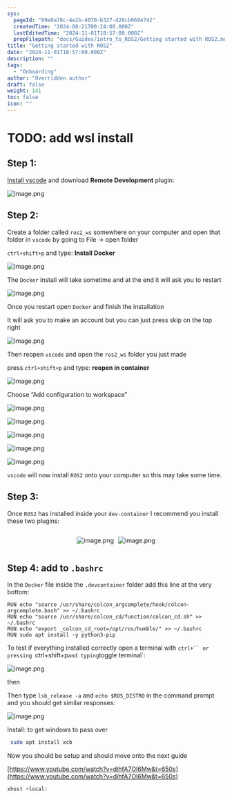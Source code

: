 ```yaml
---
sys:
  pageId: "89e0a78c-4e2b-4070-b327-d28cb0694742"
  createdTime: "2024-08-21T00:24:00.000Z"
  lastEditedTime: "2024-11-01T18:57:00.000Z"
  propFilepath: "docs/Guides/intro_to_ROS2/Getting started with ROS2.md"
title: "Getting started with ROS2"
date: "2024-11-01T18:57:00.000Z"
description: ""
tags:
  - "Onboarding"
author: "Overridden author"
draft: false
weight: 141
toc: false
icon: ""
---
```


# TODO: add wsl install

## Step 1:

[Install vscode](https://code.visualstudio.com/download) and download **Remote Development** plugin:

![image.png](https://prod-files-secure.s3.us-west-2.amazonaws.com/d518164a-d88e-44d1-a4ee-3adb3bd8bce0/efb52993-1881-4a40-b95e-6f020334f022/image.png?X-Amz-Algorithm=AWS4-HMAC-SHA256&X-Amz-Content-Sha256=UNSIGNED-PAYLOAD&X-Amz-Credential=ASIAZI2LB466YJLSLYMH%2F20250313%2Fus-west-2%2Fs3%2Faws4_request&X-Amz-Date=20250313T220708Z&X-Amz-Expires=3600&X-Amz-Security-Token=IQoJb3JpZ2luX2VjEJX%2F%2F%2F%2F%2F%2F%2F%2F%2F%2FwEaCXVzLXdlc3QtMiJHMEUCIQCReKYdXk8hdfTrJ%2BQLlbavk1tdNiE8w6HHFJlwUkPFBAIgaJynPmJnRq0RRaGGLk27x8M2OzxnhjzbMzUERq8MWUsqiAQI3v%2F%2F%2F%2F%2F%2F%2F%2F%2F%2FARAAGgw2Mzc0MjMxODM4MDUiDEm5xXSC1MSUeChIcyrcA3JI7pDJzH1%2F9WDoXb7QxPYInyiaiQ3bCtcISsM7UQXoVe%2FN1KlofHpkdDgqC%2B9oybvJy1aGv4cF9VoMBeU386vSKsDk1oiwapqOIjInFhWx%2FshdYItdYOvcfHZgrFLOB3iNa81VmpMctaimdhCTN%2BS4n5Vj4iHwQdrp6FCv0lfCXVhfMxk%2BWUS5%2Fw0q2kKxzBbec0jVofAw18lof914JAgRXHPyjy6CO668%2Fv1%2FUyv%2BGAGn8%2BZGvcsBiB0MZKVwRTBhPwNBToIKTdxT726bNK7umXoNEfCV6LSVGu1JGL38dlPkS8sVXXHGer66ipUehezK1nFf7bhIq4dtQVfQjzIMSxl8%2FluqQ0%2FVRjHXLjWcjKbPMjWD2Dw370%2FjhkaO0DwS9ncCVUJ0JrWsNcebfHL8bGa0fC8JZuz%2FM3gtIydEmsh9pWIAXxLK5cZok299oh6m2cWNyYC1%2F%2F%2Fn0ecIJMW1QJx0%2BOBajSf51EEMgZ7jnehoyaMsHa3indhjyOl0frvMfaRjc93jBCZjmcQ%2B7GdTQa%2FX2FSwlAImF5Jk0xl6Qvg%2BPdtVzQME7Q2LcykqdXEqIhwdPTOVKgsQPPid7VXL%2B1PVtmLsbKc5l%2FiXuU7qHJur7sZ7NumB%2BvyPMOuTzb4GOqUB1J5p0zfpN2t2E2xmN73%2B%2BJ%2FAc%2FjovljNShoh9N%2Bxdzf284K5U%2FPUj3ZCOPmszFwyzhouRVjho55OtE3%2Bwg7qkt8hrYCgQuI%2FWZ6yQmygeoRRFw8bnCvegE8vjbAgy60gM4%2FlEMEPFlojFpxXtaNFMNqNLp8EnM%2BFvLSmBqKSTRdOdFhH2oYJpUw4SAqDa4nvpoD2VXwZzJwwUet%2FBK1ijX8dEYYP&X-Amz-Signature=b29b72354f07ac7caa7f3d8b4d0d2f54d9143ebb24f48b84519b60c72dd33def&X-Amz-SignedHeaders=host&x-id=GetObject)

## Step 2:

Create a folder called `ros2_ws` somewhere on your computer and open that folder in `vscode` by going to File → open folder 

`ctrl+shift+p` and type: **Install Docker**

![image.png](https://prod-files-secure.s3.us-west-2.amazonaws.com/d518164a-d88e-44d1-a4ee-3adb3bd8bce0/2269dc0e-1cd5-47ff-bceb-c04ad9b2eab0/image.png?X-Amz-Algorithm=AWS4-HMAC-SHA256&X-Amz-Content-Sha256=UNSIGNED-PAYLOAD&X-Amz-Credential=ASIAZI2LB466YJLSLYMH%2F20250313%2Fus-west-2%2Fs3%2Faws4_request&X-Amz-Date=20250313T220708Z&X-Amz-Expires=3600&X-Amz-Security-Token=IQoJb3JpZ2luX2VjEJX%2F%2F%2F%2F%2F%2F%2F%2F%2F%2FwEaCXVzLXdlc3QtMiJHMEUCIQCReKYdXk8hdfTrJ%2BQLlbavk1tdNiE8w6HHFJlwUkPFBAIgaJynPmJnRq0RRaGGLk27x8M2OzxnhjzbMzUERq8MWUsqiAQI3v%2F%2F%2F%2F%2F%2F%2F%2F%2F%2FARAAGgw2Mzc0MjMxODM4MDUiDEm5xXSC1MSUeChIcyrcA3JI7pDJzH1%2F9WDoXb7QxPYInyiaiQ3bCtcISsM7UQXoVe%2FN1KlofHpkdDgqC%2B9oybvJy1aGv4cF9VoMBeU386vSKsDk1oiwapqOIjInFhWx%2FshdYItdYOvcfHZgrFLOB3iNa81VmpMctaimdhCTN%2BS4n5Vj4iHwQdrp6FCv0lfCXVhfMxk%2BWUS5%2Fw0q2kKxzBbec0jVofAw18lof914JAgRXHPyjy6CO668%2Fv1%2FUyv%2BGAGn8%2BZGvcsBiB0MZKVwRTBhPwNBToIKTdxT726bNK7umXoNEfCV6LSVGu1JGL38dlPkS8sVXXHGer66ipUehezK1nFf7bhIq4dtQVfQjzIMSxl8%2FluqQ0%2FVRjHXLjWcjKbPMjWD2Dw370%2FjhkaO0DwS9ncCVUJ0JrWsNcebfHL8bGa0fC8JZuz%2FM3gtIydEmsh9pWIAXxLK5cZok299oh6m2cWNyYC1%2F%2F%2Fn0ecIJMW1QJx0%2BOBajSf51EEMgZ7jnehoyaMsHa3indhjyOl0frvMfaRjc93jBCZjmcQ%2B7GdTQa%2FX2FSwlAImF5Jk0xl6Qvg%2BPdtVzQME7Q2LcykqdXEqIhwdPTOVKgsQPPid7VXL%2B1PVtmLsbKc5l%2FiXuU7qHJur7sZ7NumB%2BvyPMOuTzb4GOqUB1J5p0zfpN2t2E2xmN73%2B%2BJ%2FAc%2FjovljNShoh9N%2Bxdzf284K5U%2FPUj3ZCOPmszFwyzhouRVjho55OtE3%2Bwg7qkt8hrYCgQuI%2FWZ6yQmygeoRRFw8bnCvegE8vjbAgy60gM4%2FlEMEPFlojFpxXtaNFMNqNLp8EnM%2BFvLSmBqKSTRdOdFhH2oYJpUw4SAqDa4nvpoD2VXwZzJwwUet%2FBK1ijX8dEYYP&X-Amz-Signature=a3c12bf10ffbcd5ad273158f24a0caae3423f09062a89b0e5767bb5894a7f287&X-Amz-SignedHeaders=host&x-id=GetObject)

The `Docker` install will take sometime and at the end it will ask you to restart

![image.png](https://prod-files-secure.s3.us-west-2.amazonaws.com/d518164a-d88e-44d1-a4ee-3adb3bd8bce0/ed233f78-be33-4b1f-b89c-9c346c0e961e/image.png?X-Amz-Algorithm=AWS4-HMAC-SHA256&X-Amz-Content-Sha256=UNSIGNED-PAYLOAD&X-Amz-Credential=ASIAZI2LB466YJLSLYMH%2F20250313%2Fus-west-2%2Fs3%2Faws4_request&X-Amz-Date=20250313T220708Z&X-Amz-Expires=3600&X-Amz-Security-Token=IQoJb3JpZ2luX2VjEJX%2F%2F%2F%2F%2F%2F%2F%2F%2F%2FwEaCXVzLXdlc3QtMiJHMEUCIQCReKYdXk8hdfTrJ%2BQLlbavk1tdNiE8w6HHFJlwUkPFBAIgaJynPmJnRq0RRaGGLk27x8M2OzxnhjzbMzUERq8MWUsqiAQI3v%2F%2F%2F%2F%2F%2F%2F%2F%2F%2FARAAGgw2Mzc0MjMxODM4MDUiDEm5xXSC1MSUeChIcyrcA3JI7pDJzH1%2F9WDoXb7QxPYInyiaiQ3bCtcISsM7UQXoVe%2FN1KlofHpkdDgqC%2B9oybvJy1aGv4cF9VoMBeU386vSKsDk1oiwapqOIjInFhWx%2FshdYItdYOvcfHZgrFLOB3iNa81VmpMctaimdhCTN%2BS4n5Vj4iHwQdrp6FCv0lfCXVhfMxk%2BWUS5%2Fw0q2kKxzBbec0jVofAw18lof914JAgRXHPyjy6CO668%2Fv1%2FUyv%2BGAGn8%2BZGvcsBiB0MZKVwRTBhPwNBToIKTdxT726bNK7umXoNEfCV6LSVGu1JGL38dlPkS8sVXXHGer66ipUehezK1nFf7bhIq4dtQVfQjzIMSxl8%2FluqQ0%2FVRjHXLjWcjKbPMjWD2Dw370%2FjhkaO0DwS9ncCVUJ0JrWsNcebfHL8bGa0fC8JZuz%2FM3gtIydEmsh9pWIAXxLK5cZok299oh6m2cWNyYC1%2F%2F%2Fn0ecIJMW1QJx0%2BOBajSf51EEMgZ7jnehoyaMsHa3indhjyOl0frvMfaRjc93jBCZjmcQ%2B7GdTQa%2FX2FSwlAImF5Jk0xl6Qvg%2BPdtVzQME7Q2LcykqdXEqIhwdPTOVKgsQPPid7VXL%2B1PVtmLsbKc5l%2FiXuU7qHJur7sZ7NumB%2BvyPMOuTzb4GOqUB1J5p0zfpN2t2E2xmN73%2B%2BJ%2FAc%2FjovljNShoh9N%2Bxdzf284K5U%2FPUj3ZCOPmszFwyzhouRVjho55OtE3%2Bwg7qkt8hrYCgQuI%2FWZ6yQmygeoRRFw8bnCvegE8vjbAgy60gM4%2FlEMEPFlojFpxXtaNFMNqNLp8EnM%2BFvLSmBqKSTRdOdFhH2oYJpUw4SAqDa4nvpoD2VXwZzJwwUet%2FBK1ijX8dEYYP&X-Amz-Signature=9ff4d0d45cb8b8b1216cc6481170b4d2566520807f7aa55d5944303845c2ec25&X-Amz-SignedHeaders=host&x-id=GetObject)

Once you restart open `Docker` and finish the installation

It will ask you to make an account but you can just press skip on the top right

![image.png](https://prod-files-secure.s3.us-west-2.amazonaws.com/d518164a-d88e-44d1-a4ee-3adb3bd8bce0/21010ad9-1659-4fd9-9f59-9932a09b2a3d/image.png?X-Amz-Algorithm=AWS4-HMAC-SHA256&X-Amz-Content-Sha256=UNSIGNED-PAYLOAD&X-Amz-Credential=ASIAZI2LB466YJLSLYMH%2F20250313%2Fus-west-2%2Fs3%2Faws4_request&X-Amz-Date=20250313T220708Z&X-Amz-Expires=3600&X-Amz-Security-Token=IQoJb3JpZ2luX2VjEJX%2F%2F%2F%2F%2F%2F%2F%2F%2F%2FwEaCXVzLXdlc3QtMiJHMEUCIQCReKYdXk8hdfTrJ%2BQLlbavk1tdNiE8w6HHFJlwUkPFBAIgaJynPmJnRq0RRaGGLk27x8M2OzxnhjzbMzUERq8MWUsqiAQI3v%2F%2F%2F%2F%2F%2F%2F%2F%2F%2FARAAGgw2Mzc0MjMxODM4MDUiDEm5xXSC1MSUeChIcyrcA3JI7pDJzH1%2F9WDoXb7QxPYInyiaiQ3bCtcISsM7UQXoVe%2FN1KlofHpkdDgqC%2B9oybvJy1aGv4cF9VoMBeU386vSKsDk1oiwapqOIjInFhWx%2FshdYItdYOvcfHZgrFLOB3iNa81VmpMctaimdhCTN%2BS4n5Vj4iHwQdrp6FCv0lfCXVhfMxk%2BWUS5%2Fw0q2kKxzBbec0jVofAw18lof914JAgRXHPyjy6CO668%2Fv1%2FUyv%2BGAGn8%2BZGvcsBiB0MZKVwRTBhPwNBToIKTdxT726bNK7umXoNEfCV6LSVGu1JGL38dlPkS8sVXXHGer66ipUehezK1nFf7bhIq4dtQVfQjzIMSxl8%2FluqQ0%2FVRjHXLjWcjKbPMjWD2Dw370%2FjhkaO0DwS9ncCVUJ0JrWsNcebfHL8bGa0fC8JZuz%2FM3gtIydEmsh9pWIAXxLK5cZok299oh6m2cWNyYC1%2F%2F%2Fn0ecIJMW1QJx0%2BOBajSf51EEMgZ7jnehoyaMsHa3indhjyOl0frvMfaRjc93jBCZjmcQ%2B7GdTQa%2FX2FSwlAImF5Jk0xl6Qvg%2BPdtVzQME7Q2LcykqdXEqIhwdPTOVKgsQPPid7VXL%2B1PVtmLsbKc5l%2FiXuU7qHJur7sZ7NumB%2BvyPMOuTzb4GOqUB1J5p0zfpN2t2E2xmN73%2B%2BJ%2FAc%2FjovljNShoh9N%2Bxdzf284K5U%2FPUj3ZCOPmszFwyzhouRVjho55OtE3%2Bwg7qkt8hrYCgQuI%2FWZ6yQmygeoRRFw8bnCvegE8vjbAgy60gM4%2FlEMEPFlojFpxXtaNFMNqNLp8EnM%2BFvLSmBqKSTRdOdFhH2oYJpUw4SAqDa4nvpoD2VXwZzJwwUet%2FBK1ijX8dEYYP&X-Amz-Signature=ba54a597611104b03783a245f3bf3f53b37aa1cf8890ffaf6ab7e095d35292f2&X-Amz-SignedHeaders=host&x-id=GetObject)

Then reopen `vscode` and open the `ros2_ws` folder you just made

press `ctrl+shift+p` and type: **reopen in container**

![image.png](https://prod-files-secure.s3.us-west-2.amazonaws.com/d518164a-d88e-44d1-a4ee-3adb3bd8bce0/4e93b8c2-41ad-488c-8095-c74205196118/image.png?X-Amz-Algorithm=AWS4-HMAC-SHA256&X-Amz-Content-Sha256=UNSIGNED-PAYLOAD&X-Amz-Credential=ASIAZI2LB466YJLSLYMH%2F20250313%2Fus-west-2%2Fs3%2Faws4_request&X-Amz-Date=20250313T220708Z&X-Amz-Expires=3600&X-Amz-Security-Token=IQoJb3JpZ2luX2VjEJX%2F%2F%2F%2F%2F%2F%2F%2F%2F%2FwEaCXVzLXdlc3QtMiJHMEUCIQCReKYdXk8hdfTrJ%2BQLlbavk1tdNiE8w6HHFJlwUkPFBAIgaJynPmJnRq0RRaGGLk27x8M2OzxnhjzbMzUERq8MWUsqiAQI3v%2F%2F%2F%2F%2F%2F%2F%2F%2F%2FARAAGgw2Mzc0MjMxODM4MDUiDEm5xXSC1MSUeChIcyrcA3JI7pDJzH1%2F9WDoXb7QxPYInyiaiQ3bCtcISsM7UQXoVe%2FN1KlofHpkdDgqC%2B9oybvJy1aGv4cF9VoMBeU386vSKsDk1oiwapqOIjInFhWx%2FshdYItdYOvcfHZgrFLOB3iNa81VmpMctaimdhCTN%2BS4n5Vj4iHwQdrp6FCv0lfCXVhfMxk%2BWUS5%2Fw0q2kKxzBbec0jVofAw18lof914JAgRXHPyjy6CO668%2Fv1%2FUyv%2BGAGn8%2BZGvcsBiB0MZKVwRTBhPwNBToIKTdxT726bNK7umXoNEfCV6LSVGu1JGL38dlPkS8sVXXHGer66ipUehezK1nFf7bhIq4dtQVfQjzIMSxl8%2FluqQ0%2FVRjHXLjWcjKbPMjWD2Dw370%2FjhkaO0DwS9ncCVUJ0JrWsNcebfHL8bGa0fC8JZuz%2FM3gtIydEmsh9pWIAXxLK5cZok299oh6m2cWNyYC1%2F%2F%2Fn0ecIJMW1QJx0%2BOBajSf51EEMgZ7jnehoyaMsHa3indhjyOl0frvMfaRjc93jBCZjmcQ%2B7GdTQa%2FX2FSwlAImF5Jk0xl6Qvg%2BPdtVzQME7Q2LcykqdXEqIhwdPTOVKgsQPPid7VXL%2B1PVtmLsbKc5l%2FiXuU7qHJur7sZ7NumB%2BvyPMOuTzb4GOqUB1J5p0zfpN2t2E2xmN73%2B%2BJ%2FAc%2FjovljNShoh9N%2Bxdzf284K5U%2FPUj3ZCOPmszFwyzhouRVjho55OtE3%2Bwg7qkt8hrYCgQuI%2FWZ6yQmygeoRRFw8bnCvegE8vjbAgy60gM4%2FlEMEPFlojFpxXtaNFMNqNLp8EnM%2BFvLSmBqKSTRdOdFhH2oYJpUw4SAqDa4nvpoD2VXwZzJwwUet%2FBK1ijX8dEYYP&X-Amz-Signature=d2b6406ab3fb8f811462599f171ed297c74e7c1a985658f4a9f813446d2e83f4&X-Amz-SignedHeaders=host&x-id=GetObject)

Choose “Add configuration to workspace”

![image.png](https://prod-files-secure.s3.us-west-2.amazonaws.com/d518164a-d88e-44d1-a4ee-3adb3bd8bce0/9560b282-5060-4989-ba37-97e7b2c22476/image.png?X-Amz-Algorithm=AWS4-HMAC-SHA256&X-Amz-Content-Sha256=UNSIGNED-PAYLOAD&X-Amz-Credential=ASIAZI2LB466YJLSLYMH%2F20250313%2Fus-west-2%2Fs3%2Faws4_request&X-Amz-Date=20250313T220708Z&X-Amz-Expires=3600&X-Amz-Security-Token=IQoJb3JpZ2luX2VjEJX%2F%2F%2F%2F%2F%2F%2F%2F%2F%2FwEaCXVzLXdlc3QtMiJHMEUCIQCReKYdXk8hdfTrJ%2BQLlbavk1tdNiE8w6HHFJlwUkPFBAIgaJynPmJnRq0RRaGGLk27x8M2OzxnhjzbMzUERq8MWUsqiAQI3v%2F%2F%2F%2F%2F%2F%2F%2F%2F%2FARAAGgw2Mzc0MjMxODM4MDUiDEm5xXSC1MSUeChIcyrcA3JI7pDJzH1%2F9WDoXb7QxPYInyiaiQ3bCtcISsM7UQXoVe%2FN1KlofHpkdDgqC%2B9oybvJy1aGv4cF9VoMBeU386vSKsDk1oiwapqOIjInFhWx%2FshdYItdYOvcfHZgrFLOB3iNa81VmpMctaimdhCTN%2BS4n5Vj4iHwQdrp6FCv0lfCXVhfMxk%2BWUS5%2Fw0q2kKxzBbec0jVofAw18lof914JAgRXHPyjy6CO668%2Fv1%2FUyv%2BGAGn8%2BZGvcsBiB0MZKVwRTBhPwNBToIKTdxT726bNK7umXoNEfCV6LSVGu1JGL38dlPkS8sVXXHGer66ipUehezK1nFf7bhIq4dtQVfQjzIMSxl8%2FluqQ0%2FVRjHXLjWcjKbPMjWD2Dw370%2FjhkaO0DwS9ncCVUJ0JrWsNcebfHL8bGa0fC8JZuz%2FM3gtIydEmsh9pWIAXxLK5cZok299oh6m2cWNyYC1%2F%2F%2Fn0ecIJMW1QJx0%2BOBajSf51EEMgZ7jnehoyaMsHa3indhjyOl0frvMfaRjc93jBCZjmcQ%2B7GdTQa%2FX2FSwlAImF5Jk0xl6Qvg%2BPdtVzQME7Q2LcykqdXEqIhwdPTOVKgsQPPid7VXL%2B1PVtmLsbKc5l%2FiXuU7qHJur7sZ7NumB%2BvyPMOuTzb4GOqUB1J5p0zfpN2t2E2xmN73%2B%2BJ%2FAc%2FjovljNShoh9N%2Bxdzf284K5U%2FPUj3ZCOPmszFwyzhouRVjho55OtE3%2Bwg7qkt8hrYCgQuI%2FWZ6yQmygeoRRFw8bnCvegE8vjbAgy60gM4%2FlEMEPFlojFpxXtaNFMNqNLp8EnM%2BFvLSmBqKSTRdOdFhH2oYJpUw4SAqDa4nvpoD2VXwZzJwwUet%2FBK1ijX8dEYYP&X-Amz-Signature=b93850c9e5804901eb494a5401ab3c12b1cb0e123a8eaa6e50a055310cb5866d&X-Amz-SignedHeaders=host&x-id=GetObject)

![image.png](https://prod-files-secure.s3.us-west-2.amazonaws.com/d518164a-d88e-44d1-a4ee-3adb3bd8bce0/2ee63f81-886b-48e8-a553-dc6e5eac99e4/image.png?X-Amz-Algorithm=AWS4-HMAC-SHA256&X-Amz-Content-Sha256=UNSIGNED-PAYLOAD&X-Amz-Credential=ASIAZI2LB466YJLSLYMH%2F20250313%2Fus-west-2%2Fs3%2Faws4_request&X-Amz-Date=20250313T220708Z&X-Amz-Expires=3600&X-Amz-Security-Token=IQoJb3JpZ2luX2VjEJX%2F%2F%2F%2F%2F%2F%2F%2F%2F%2FwEaCXVzLXdlc3QtMiJHMEUCIQCReKYdXk8hdfTrJ%2BQLlbavk1tdNiE8w6HHFJlwUkPFBAIgaJynPmJnRq0RRaGGLk27x8M2OzxnhjzbMzUERq8MWUsqiAQI3v%2F%2F%2F%2F%2F%2F%2F%2F%2F%2FARAAGgw2Mzc0MjMxODM4MDUiDEm5xXSC1MSUeChIcyrcA3JI7pDJzH1%2F9WDoXb7QxPYInyiaiQ3bCtcISsM7UQXoVe%2FN1KlofHpkdDgqC%2B9oybvJy1aGv4cF9VoMBeU386vSKsDk1oiwapqOIjInFhWx%2FshdYItdYOvcfHZgrFLOB3iNa81VmpMctaimdhCTN%2BS4n5Vj4iHwQdrp6FCv0lfCXVhfMxk%2BWUS5%2Fw0q2kKxzBbec0jVofAw18lof914JAgRXHPyjy6CO668%2Fv1%2FUyv%2BGAGn8%2BZGvcsBiB0MZKVwRTBhPwNBToIKTdxT726bNK7umXoNEfCV6LSVGu1JGL38dlPkS8sVXXHGer66ipUehezK1nFf7bhIq4dtQVfQjzIMSxl8%2FluqQ0%2FVRjHXLjWcjKbPMjWD2Dw370%2FjhkaO0DwS9ncCVUJ0JrWsNcebfHL8bGa0fC8JZuz%2FM3gtIydEmsh9pWIAXxLK5cZok299oh6m2cWNyYC1%2F%2F%2Fn0ecIJMW1QJx0%2BOBajSf51EEMgZ7jnehoyaMsHa3indhjyOl0frvMfaRjc93jBCZjmcQ%2B7GdTQa%2FX2FSwlAImF5Jk0xl6Qvg%2BPdtVzQME7Q2LcykqdXEqIhwdPTOVKgsQPPid7VXL%2B1PVtmLsbKc5l%2FiXuU7qHJur7sZ7NumB%2BvyPMOuTzb4GOqUB1J5p0zfpN2t2E2xmN73%2B%2BJ%2FAc%2FjovljNShoh9N%2Bxdzf284K5U%2FPUj3ZCOPmszFwyzhouRVjho55OtE3%2Bwg7qkt8hrYCgQuI%2FWZ6yQmygeoRRFw8bnCvegE8vjbAgy60gM4%2FlEMEPFlojFpxXtaNFMNqNLp8EnM%2BFvLSmBqKSTRdOdFhH2oYJpUw4SAqDa4nvpoD2VXwZzJwwUet%2FBK1ijX8dEYYP&X-Amz-Signature=d1726efe272fcc97fd8f88bec4e1914482b6a0d47e952b549d2e3a5406f923e3&X-Amz-SignedHeaders=host&x-id=GetObject)

![image.png](https://prod-files-secure.s3.us-west-2.amazonaws.com/d518164a-d88e-44d1-a4ee-3adb3bd8bce0/ae1580b2-b048-407e-aed9-b584224a7a04/image.png?X-Amz-Algorithm=AWS4-HMAC-SHA256&X-Amz-Content-Sha256=UNSIGNED-PAYLOAD&X-Amz-Credential=ASIAZI2LB466YJLSLYMH%2F20250313%2Fus-west-2%2Fs3%2Faws4_request&X-Amz-Date=20250313T220708Z&X-Amz-Expires=3600&X-Amz-Security-Token=IQoJb3JpZ2luX2VjEJX%2F%2F%2F%2F%2F%2F%2F%2F%2F%2FwEaCXVzLXdlc3QtMiJHMEUCIQCReKYdXk8hdfTrJ%2BQLlbavk1tdNiE8w6HHFJlwUkPFBAIgaJynPmJnRq0RRaGGLk27x8M2OzxnhjzbMzUERq8MWUsqiAQI3v%2F%2F%2F%2F%2F%2F%2F%2F%2F%2FARAAGgw2Mzc0MjMxODM4MDUiDEm5xXSC1MSUeChIcyrcA3JI7pDJzH1%2F9WDoXb7QxPYInyiaiQ3bCtcISsM7UQXoVe%2FN1KlofHpkdDgqC%2B9oybvJy1aGv4cF9VoMBeU386vSKsDk1oiwapqOIjInFhWx%2FshdYItdYOvcfHZgrFLOB3iNa81VmpMctaimdhCTN%2BS4n5Vj4iHwQdrp6FCv0lfCXVhfMxk%2BWUS5%2Fw0q2kKxzBbec0jVofAw18lof914JAgRXHPyjy6CO668%2Fv1%2FUyv%2BGAGn8%2BZGvcsBiB0MZKVwRTBhPwNBToIKTdxT726bNK7umXoNEfCV6LSVGu1JGL38dlPkS8sVXXHGer66ipUehezK1nFf7bhIq4dtQVfQjzIMSxl8%2FluqQ0%2FVRjHXLjWcjKbPMjWD2Dw370%2FjhkaO0DwS9ncCVUJ0JrWsNcebfHL8bGa0fC8JZuz%2FM3gtIydEmsh9pWIAXxLK5cZok299oh6m2cWNyYC1%2F%2F%2Fn0ecIJMW1QJx0%2BOBajSf51EEMgZ7jnehoyaMsHa3indhjyOl0frvMfaRjc93jBCZjmcQ%2B7GdTQa%2FX2FSwlAImF5Jk0xl6Qvg%2BPdtVzQME7Q2LcykqdXEqIhwdPTOVKgsQPPid7VXL%2B1PVtmLsbKc5l%2FiXuU7qHJur7sZ7NumB%2BvyPMOuTzb4GOqUB1J5p0zfpN2t2E2xmN73%2B%2BJ%2FAc%2FjovljNShoh9N%2Bxdzf284K5U%2FPUj3ZCOPmszFwyzhouRVjho55OtE3%2Bwg7qkt8hrYCgQuI%2FWZ6yQmygeoRRFw8bnCvegE8vjbAgy60gM4%2FlEMEPFlojFpxXtaNFMNqNLp8EnM%2BFvLSmBqKSTRdOdFhH2oYJpUw4SAqDa4nvpoD2VXwZzJwwUet%2FBK1ijX8dEYYP&X-Amz-Signature=639f5481ff93ed438d848e1c65750017879866922121a23733e55514eb10f50b&X-Amz-SignedHeaders=host&x-id=GetObject)

![image.png](https://prod-files-secure.s3.us-west-2.amazonaws.com/d518164a-d88e-44d1-a4ee-3adb3bd8bce0/53255b28-f75e-430f-b9e3-c0ac8577e42b/image.png?X-Amz-Algorithm=AWS4-HMAC-SHA256&X-Amz-Content-Sha256=UNSIGNED-PAYLOAD&X-Amz-Credential=ASIAZI2LB466YJLSLYMH%2F20250313%2Fus-west-2%2Fs3%2Faws4_request&X-Amz-Date=20250313T220708Z&X-Amz-Expires=3600&X-Amz-Security-Token=IQoJb3JpZ2luX2VjEJX%2F%2F%2F%2F%2F%2F%2F%2F%2F%2FwEaCXVzLXdlc3QtMiJHMEUCIQCReKYdXk8hdfTrJ%2BQLlbavk1tdNiE8w6HHFJlwUkPFBAIgaJynPmJnRq0RRaGGLk27x8M2OzxnhjzbMzUERq8MWUsqiAQI3v%2F%2F%2F%2F%2F%2F%2F%2F%2F%2FARAAGgw2Mzc0MjMxODM4MDUiDEm5xXSC1MSUeChIcyrcA3JI7pDJzH1%2F9WDoXb7QxPYInyiaiQ3bCtcISsM7UQXoVe%2FN1KlofHpkdDgqC%2B9oybvJy1aGv4cF9VoMBeU386vSKsDk1oiwapqOIjInFhWx%2FshdYItdYOvcfHZgrFLOB3iNa81VmpMctaimdhCTN%2BS4n5Vj4iHwQdrp6FCv0lfCXVhfMxk%2BWUS5%2Fw0q2kKxzBbec0jVofAw18lof914JAgRXHPyjy6CO668%2Fv1%2FUyv%2BGAGn8%2BZGvcsBiB0MZKVwRTBhPwNBToIKTdxT726bNK7umXoNEfCV6LSVGu1JGL38dlPkS8sVXXHGer66ipUehezK1nFf7bhIq4dtQVfQjzIMSxl8%2FluqQ0%2FVRjHXLjWcjKbPMjWD2Dw370%2FjhkaO0DwS9ncCVUJ0JrWsNcebfHL8bGa0fC8JZuz%2FM3gtIydEmsh9pWIAXxLK5cZok299oh6m2cWNyYC1%2F%2F%2Fn0ecIJMW1QJx0%2BOBajSf51EEMgZ7jnehoyaMsHa3indhjyOl0frvMfaRjc93jBCZjmcQ%2B7GdTQa%2FX2FSwlAImF5Jk0xl6Qvg%2BPdtVzQME7Q2LcykqdXEqIhwdPTOVKgsQPPid7VXL%2B1PVtmLsbKc5l%2FiXuU7qHJur7sZ7NumB%2BvyPMOuTzb4GOqUB1J5p0zfpN2t2E2xmN73%2B%2BJ%2FAc%2FjovljNShoh9N%2Bxdzf284K5U%2FPUj3ZCOPmszFwyzhouRVjho55OtE3%2Bwg7qkt8hrYCgQuI%2FWZ6yQmygeoRRFw8bnCvegE8vjbAgy60gM4%2FlEMEPFlojFpxXtaNFMNqNLp8EnM%2BFvLSmBqKSTRdOdFhH2oYJpUw4SAqDa4nvpoD2VXwZzJwwUet%2FBK1ijX8dEYYP&X-Amz-Signature=d5488aa702cdd5a70a17aa3a6c5b9bbfae877d514bc4e1906b4d4e946b9765f5&X-Amz-SignedHeaders=host&x-id=GetObject)

![image.png](https://prod-files-secure.s3.us-west-2.amazonaws.com/d518164a-d88e-44d1-a4ee-3adb3bd8bce0/7c562767-5af9-4ffb-97d1-327bcdf4ee00/image.png?X-Amz-Algorithm=AWS4-HMAC-SHA256&X-Amz-Content-Sha256=UNSIGNED-PAYLOAD&X-Amz-Credential=ASIAZI2LB466YJLSLYMH%2F20250313%2Fus-west-2%2Fs3%2Faws4_request&X-Amz-Date=20250313T220708Z&X-Amz-Expires=3600&X-Amz-Security-Token=IQoJb3JpZ2luX2VjEJX%2F%2F%2F%2F%2F%2F%2F%2F%2F%2FwEaCXVzLXdlc3QtMiJHMEUCIQCReKYdXk8hdfTrJ%2BQLlbavk1tdNiE8w6HHFJlwUkPFBAIgaJynPmJnRq0RRaGGLk27x8M2OzxnhjzbMzUERq8MWUsqiAQI3v%2F%2F%2F%2F%2F%2F%2F%2F%2F%2FARAAGgw2Mzc0MjMxODM4MDUiDEm5xXSC1MSUeChIcyrcA3JI7pDJzH1%2F9WDoXb7QxPYInyiaiQ3bCtcISsM7UQXoVe%2FN1KlofHpkdDgqC%2B9oybvJy1aGv4cF9VoMBeU386vSKsDk1oiwapqOIjInFhWx%2FshdYItdYOvcfHZgrFLOB3iNa81VmpMctaimdhCTN%2BS4n5Vj4iHwQdrp6FCv0lfCXVhfMxk%2BWUS5%2Fw0q2kKxzBbec0jVofAw18lof914JAgRXHPyjy6CO668%2Fv1%2FUyv%2BGAGn8%2BZGvcsBiB0MZKVwRTBhPwNBToIKTdxT726bNK7umXoNEfCV6LSVGu1JGL38dlPkS8sVXXHGer66ipUehezK1nFf7bhIq4dtQVfQjzIMSxl8%2FluqQ0%2FVRjHXLjWcjKbPMjWD2Dw370%2FjhkaO0DwS9ncCVUJ0JrWsNcebfHL8bGa0fC8JZuz%2FM3gtIydEmsh9pWIAXxLK5cZok299oh6m2cWNyYC1%2F%2F%2Fn0ecIJMW1QJx0%2BOBajSf51EEMgZ7jnehoyaMsHa3indhjyOl0frvMfaRjc93jBCZjmcQ%2B7GdTQa%2FX2FSwlAImF5Jk0xl6Qvg%2BPdtVzQME7Q2LcykqdXEqIhwdPTOVKgsQPPid7VXL%2B1PVtmLsbKc5l%2FiXuU7qHJur7sZ7NumB%2BvyPMOuTzb4GOqUB1J5p0zfpN2t2E2xmN73%2B%2BJ%2FAc%2FjovljNShoh9N%2Bxdzf284K5U%2FPUj3ZCOPmszFwyzhouRVjho55OtE3%2Bwg7qkt8hrYCgQuI%2FWZ6yQmygeoRRFw8bnCvegE8vjbAgy60gM4%2FlEMEPFlojFpxXtaNFMNqNLp8EnM%2BFvLSmBqKSTRdOdFhH2oYJpUw4SAqDa4nvpoD2VXwZzJwwUet%2FBK1ijX8dEYYP&X-Amz-Signature=f05e43b9d6ed0c58f255951e935ae69dfb767f375800b2e1a852672da400fde8&X-Amz-SignedHeaders=host&x-id=GetObject)

`vscode` will now install `ROS2` onto your computer so this may take some time.

## Step 3:

Once `ROS2` has installed inside your `dev-container` I recommend you install these two plugins:

<div style="display: flex;flex-direction: row; column-gap:10px; max-width: 630px;justify-content: center;">
<div>

![image.png](https://prod-files-secure.s3.us-west-2.amazonaws.com/d518164a-d88e-44d1-a4ee-3adb3bd8bce0/3fc3d550-5a54-4ba1-ba6b-faa01cdb7369/image.png?X-Amz-Algorithm=AWS4-HMAC-SHA256&X-Amz-Content-Sha256=UNSIGNED-PAYLOAD&X-Amz-Credential=ASIAZI2LB46663AILJYY%2F20250313%2Fus-west-2%2Fs3%2Faws4_request&X-Amz-Date=20250313T220712Z&X-Amz-Expires=3600&X-Amz-Security-Token=IQoJb3JpZ2luX2VjEJX%2F%2F%2F%2F%2F%2F%2F%2F%2F%2FwEaCXVzLXdlc3QtMiJHMEUCIDnvAGfgJ2sjhgwhoTvPe9h1gOLHJK%2BbO1P%2BXcZlC6t7AiEA7qIa55Bc5%2FDIOhuJ80vlfql8e6Z6LwX7caT1AGeHmYoqiAQI3v%2F%2F%2F%2F%2F%2F%2F%2F%2F%2FARAAGgw2Mzc0MjMxODM4MDUiDBl3gOoy1SjzxDUZbCrcA6dbtsNndNMKoWqnB5yXC1fqJknzRL8V8JJeRbixacXsw8J0lMaqSXRi7nzvbPXnW2qD%2BSQymetShFORf6zZS14WU%2BvCVVa48kRGmQFfYvx3s2xvA0CEinhM7ce%2BVxGpA4y%2B%2FgVNHunVHqpQX4n74XjvmEMENW8g2ubSlup9PUag0wEd%2FSisg0K4ZiHkHf0CwvElUsEE6dAT7j9%2FYNHx%2F0N6YhXPj3W%2F0PwfduC6RuHfqVTgNP1ZzSz0LNLW5FCRN8iNN%2F6SjvCktwZDwBgOHJH%2Fr30l5jd05rZ%2BAQg25zQBoPYTT85NT7z6DqVhnrD%2BNQ0rCVGRr%2Bj69Z4VThrx49uFeVOC05fMiY%2Fbe4im8V3vt4zTHVyWpElI8xkDB3QWf%2B%2F2BJrRWFP9U3ik6IdkcAa3ysAayL%2B%2BohUk6EmKsSw%2FdWOxuYOTMXOBI61Hc7V4GK62uarv%2BVd3MZ4e3kcx8WHevlf4Sp7UlvGmn499oJmJzOjWDu8jaPMprzqcvv9ZHTdeYm0tgrLC8pTFqmKFRf33ImiL%2B3N1obXXjUSLk6I2g69hE%2BPR98mK45H%2Bi89pVIdqKEQ98sN%2BlOVKk3scjJ4JwgMd2yaw8n53orUj0LxhHY17YAK30wwcxmsVMLiUzb4GOqUBbbw0CCu3FvWbIsXTHtBra4jG8yoYCAJC%2Bp%2BUKafChwUeuEfVBx9vwzaK1XqIFa0%2BGWo%2FdNTz6eITqcn9Avua0xDO2qstuaUh3QUfWQqP8pS3ncngfeSgrjn2Rtl2rcvMTCHB9R1%2FwEBptgcdmAPZjaSdexXHEfPj6uuTRQFivyuouC0itJQKJ%2Fu82NNMqT2%2FiVMyzqmzIcu%2FgLJdqt4tlzm%2BcnZ5&X-Amz-Signature=868a5504d709482ac0426dc678042e178885fa31c960c3ed3b5393cc3fbf1043&X-Amz-SignedHeaders=host&x-id=GetObject)

</div>
<div>

![image.png](https://prod-files-secure.s3.us-west-2.amazonaws.com/d518164a-d88e-44d1-a4ee-3adb3bd8bce0/d994cc66-13c2-4093-a5a3-f84cf4601a82/image.png?X-Amz-Algorithm=AWS4-HMAC-SHA256&X-Amz-Content-Sha256=UNSIGNED-PAYLOAD&X-Amz-Credential=ASIAZI2LB466ZYGO2BPN%2F20250313%2Fus-west-2%2Fs3%2Faws4_request&X-Amz-Date=20250313T220714Z&X-Amz-Expires=3600&X-Amz-Security-Token=IQoJb3JpZ2luX2VjEJX%2F%2F%2F%2F%2F%2F%2F%2F%2F%2FwEaCXVzLXdlc3QtMiJGMEQCIAj7iO3cda99BiwQJXFRdMbwotdUZ9IAYgyeIQUtIcB4AiA7CdfEBagPxM9kL9%2BIYqqOctBwtrKu9wmZGiTVKlm6GSqIBAje%2F%2F%2F%2F%2F%2F%2F%2F%2F%2F8BEAAaDDYzNzQyMzE4MzgwNSIM6qV4auLe23si87EgKtwDcjSy6PG2JVdYM12S2CKhDvjMZlmyssHxHmol6BzMDO9qJLejBAuYrvg1zoLKyhXfFw9%2BGZrYiwI%2FLf%2FKU7Brq8nvuedwbEMlQc%2Bikh9uzcR64saqurWi7BO4bs6BKmSG2uYmcBCUGAGObJufBYcIW9lwhx5RBfPOX22wqtgZiFw4nfcaOm6HDaMPyFbsS%2FXHQoYQBsBIN9qMDXOIdyppwUroCiKuLPBioSQaoNf7axkeGM5ipIeEoSuTbN3lBB%2BluejAXfMnZ8N9UKYD%2F817OwpdidAT%2BjFYMoZ0gXiB8Pj%2FibFsLGF0PZOIn5B9bNPqfJikE88uXqQ3XneaApsWIg0%2BbH5ZGXEXzVcwHGSxQDGabhscKxVavD%2FYdjOpKKs65Prq6LJOgkJ%2BmxDPIoKzOvWwWxeDyyqrd8HexfMwAagOF5sdVTB%2FUqiyUEeP%2FMgA6tq2iQVcEdyDYdDQ3bujOblWti%2FLxgaOeyfwGm%2FwKOXn7WJppFhedIV2P5m3SnFdQOfl1pEN3nobHNC5OwKcuXUrsJ3zrj7GLi%2BQdqWc7ZlPKUm8toFSfd5PNQ0Er0%2BPfwAwIjmVsx6R2g1xtNKNoFYJdpYvjZuLmrYjvT5PO5jwi0%2Br9B1mQxDnFPYw4JPNvgY6pgEb1IFUPOVwvNW6cmN2VvspNpZLjL5l49GVfWY76WbrS9O7qED8EKywFA7ksyQNB0Imm6VwIJIUL%2FMFcURqxX491%2Fz9MBC0MFz7JubS6fvIfzRuVhxR9DCizGQMDGlNbeipzwtLHTny7kQM6s2jGdhY7zeLRkAssFeVuCxTEE6JBtO4q%2Fsgm7SlqZYDEr5WaFGgetvVPU6mjv5JxNVcgs5QztTpAJWp&X-Amz-Signature=b77b8d229ed7809f46818a46a409a879b398f822c31f06cb557e2330aab515fb&X-Amz-SignedHeaders=host&x-id=GetObject)

</div>
</div>

## Step 4: add to `.bashrc`

In the `Docker` file inside the `.devcontainer` folder add this line at the very bottom: 

```docker
RUN echo "source /usr/share/colcon_argcomplete/hook/colcon-argcomplete.bash" >> ~/.bashrc
RUN echo "source /usr/share/colcon_cd/function/colcon_cd.sh" >> ~/.bashrc
RUN echo "export _colcon_cd_root=/opt/ros/humble/" >> ~/.bashrc
RUN sudo apt install -y python3-pip 
```

To test if everything installed correctly open a terminal with `ctrl+`` or pressing `ctrl+shift+p` and typing `toggle terminal`:

![image.png](https://prod-files-secure.s3.us-west-2.amazonaws.com/d518164a-d88e-44d1-a4ee-3adb3bd8bce0/6a4943d8-b04e-4c02-9a58-775f3384d1a5/image.png?X-Amz-Algorithm=AWS4-HMAC-SHA256&X-Amz-Content-Sha256=UNSIGNED-PAYLOAD&X-Amz-Credential=ASIAZI2LB466YJLSLYMH%2F20250313%2Fus-west-2%2Fs3%2Faws4_request&X-Amz-Date=20250313T220708Z&X-Amz-Expires=3600&X-Amz-Security-Token=IQoJb3JpZ2luX2VjEJX%2F%2F%2F%2F%2F%2F%2F%2F%2F%2FwEaCXVzLXdlc3QtMiJHMEUCIQCReKYdXk8hdfTrJ%2BQLlbavk1tdNiE8w6HHFJlwUkPFBAIgaJynPmJnRq0RRaGGLk27x8M2OzxnhjzbMzUERq8MWUsqiAQI3v%2F%2F%2F%2F%2F%2F%2F%2F%2F%2FARAAGgw2Mzc0MjMxODM4MDUiDEm5xXSC1MSUeChIcyrcA3JI7pDJzH1%2F9WDoXb7QxPYInyiaiQ3bCtcISsM7UQXoVe%2FN1KlofHpkdDgqC%2B9oybvJy1aGv4cF9VoMBeU386vSKsDk1oiwapqOIjInFhWx%2FshdYItdYOvcfHZgrFLOB3iNa81VmpMctaimdhCTN%2BS4n5Vj4iHwQdrp6FCv0lfCXVhfMxk%2BWUS5%2Fw0q2kKxzBbec0jVofAw18lof914JAgRXHPyjy6CO668%2Fv1%2FUyv%2BGAGn8%2BZGvcsBiB0MZKVwRTBhPwNBToIKTdxT726bNK7umXoNEfCV6LSVGu1JGL38dlPkS8sVXXHGer66ipUehezK1nFf7bhIq4dtQVfQjzIMSxl8%2FluqQ0%2FVRjHXLjWcjKbPMjWD2Dw370%2FjhkaO0DwS9ncCVUJ0JrWsNcebfHL8bGa0fC8JZuz%2FM3gtIydEmsh9pWIAXxLK5cZok299oh6m2cWNyYC1%2F%2F%2Fn0ecIJMW1QJx0%2BOBajSf51EEMgZ7jnehoyaMsHa3indhjyOl0frvMfaRjc93jBCZjmcQ%2B7GdTQa%2FX2FSwlAImF5Jk0xl6Qvg%2BPdtVzQME7Q2LcykqdXEqIhwdPTOVKgsQPPid7VXL%2B1PVtmLsbKc5l%2FiXuU7qHJur7sZ7NumB%2BvyPMOuTzb4GOqUB1J5p0zfpN2t2E2xmN73%2B%2BJ%2FAc%2FjovljNShoh9N%2Bxdzf284K5U%2FPUj3ZCOPmszFwyzhouRVjho55OtE3%2Bwg7qkt8hrYCgQuI%2FWZ6yQmygeoRRFw8bnCvegE8vjbAgy60gM4%2FlEMEPFlojFpxXtaNFMNqNLp8EnM%2BFvLSmBqKSTRdOdFhH2oYJpUw4SAqDa4nvpoD2VXwZzJwwUet%2FBK1ijX8dEYYP&X-Amz-Signature=d4bb000a8a074c488354c595b103a2db4b6dc1941cf691fb731b7186290ae38f&X-Amz-SignedHeaders=host&x-id=GetObject)

then 

Then type `lsb_release -a` and `echo $ROS_DISTRO` in the command prompt and you should get similar responses:

![image.png](https://prod-files-secure.s3.us-west-2.amazonaws.com/d518164a-d88e-44d1-a4ee-3adb3bd8bce0/3e635dec-a805-4e85-8b9e-d000e5b71a4e/image.png?X-Amz-Algorithm=AWS4-HMAC-SHA256&X-Amz-Content-Sha256=UNSIGNED-PAYLOAD&X-Amz-Credential=ASIAZI2LB466YJLSLYMH%2F20250313%2Fus-west-2%2Fs3%2Faws4_request&X-Amz-Date=20250313T220708Z&X-Amz-Expires=3600&X-Amz-Security-Token=IQoJb3JpZ2luX2VjEJX%2F%2F%2F%2F%2F%2F%2F%2F%2F%2FwEaCXVzLXdlc3QtMiJHMEUCIQCReKYdXk8hdfTrJ%2BQLlbavk1tdNiE8w6HHFJlwUkPFBAIgaJynPmJnRq0RRaGGLk27x8M2OzxnhjzbMzUERq8MWUsqiAQI3v%2F%2F%2F%2F%2F%2F%2F%2F%2F%2FARAAGgw2Mzc0MjMxODM4MDUiDEm5xXSC1MSUeChIcyrcA3JI7pDJzH1%2F9WDoXb7QxPYInyiaiQ3bCtcISsM7UQXoVe%2FN1KlofHpkdDgqC%2B9oybvJy1aGv4cF9VoMBeU386vSKsDk1oiwapqOIjInFhWx%2FshdYItdYOvcfHZgrFLOB3iNa81VmpMctaimdhCTN%2BS4n5Vj4iHwQdrp6FCv0lfCXVhfMxk%2BWUS5%2Fw0q2kKxzBbec0jVofAw18lof914JAgRXHPyjy6CO668%2Fv1%2FUyv%2BGAGn8%2BZGvcsBiB0MZKVwRTBhPwNBToIKTdxT726bNK7umXoNEfCV6LSVGu1JGL38dlPkS8sVXXHGer66ipUehezK1nFf7bhIq4dtQVfQjzIMSxl8%2FluqQ0%2FVRjHXLjWcjKbPMjWD2Dw370%2FjhkaO0DwS9ncCVUJ0JrWsNcebfHL8bGa0fC8JZuz%2FM3gtIydEmsh9pWIAXxLK5cZok299oh6m2cWNyYC1%2F%2F%2Fn0ecIJMW1QJx0%2BOBajSf51EEMgZ7jnehoyaMsHa3indhjyOl0frvMfaRjc93jBCZjmcQ%2B7GdTQa%2FX2FSwlAImF5Jk0xl6Qvg%2BPdtVzQME7Q2LcykqdXEqIhwdPTOVKgsQPPid7VXL%2B1PVtmLsbKc5l%2FiXuU7qHJur7sZ7NumB%2BvyPMOuTzb4GOqUB1J5p0zfpN2t2E2xmN73%2B%2BJ%2FAc%2FjovljNShoh9N%2Bxdzf284K5U%2FPUj3ZCOPmszFwyzhouRVjho55OtE3%2Bwg7qkt8hrYCgQuI%2FWZ6yQmygeoRRFw8bnCvegE8vjbAgy60gM4%2FlEMEPFlojFpxXtaNFMNqNLp8EnM%2BFvLSmBqKSTRdOdFhH2oYJpUw4SAqDa4nvpoD2VXwZzJwwUet%2FBK1ijX8dEYYP&X-Amz-Signature=1275ef48f5e5b14ac923b5e2ff87a05fff8a3d4be47d3da813a61184f313504a&X-Amz-SignedHeaders=host&x-id=GetObject)

Install:  to get windows to pass over

```bash
 sudo apt install xcb
```

Now you should be setup and should move onto the next guide 

[https://www.youtube.com/watch?v=dihfA7Ol6Mw&t=650s](https://www.youtube.com/watch?v=dihfA7Ol6Mw&t=650s)

```python
xhost +local:
```
